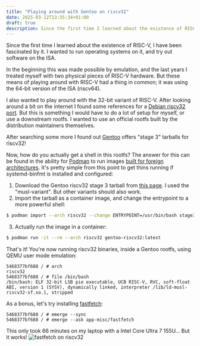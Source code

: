 ```yaml
---
title: "Playing around with Gentoo on riscv32"
date: 2025-03-12T13:55:34+01:00
draft: true
description: Since the first time I learned about the existence of RISC-V, I have been fascinated by it. I wanted to run operating systems on it, and try out software on the ISA.
---
```

Since the first time I learned about the existence of RISC-V, I have been
fascinated by it. I wanted to run operating systems on it, and try out software
on the ISA.

In the beginning this was made possible by emulation, and the last years I
treated myself with two physical pieces of RISC-V hardware. But these means
of playing around with RISC-V had a thing in common; it was using the 64-bit
version of the ISA (riscv64).

I also wanted to play around with the 32-bit variant of RISC-V. After looking
around a bit on the internet I found some references for a [Debian riscv32 port](https://wiki.debian.org/RISC-V/32).
But this is something I would have to do a lot of setup for myself, or use a
downstream rootfs. I wanted to use an official rootfs built by the distribution
maintainers themselves.

After searching some more I found out [Gentoo](https://www.gentoo.org/downloads/#riscv)
offers "stage 3" tarballs for riscv32!

Now, how do you actually get a shell in this rootfs? The answer for this can be
found in the ability for [Podman](https://podman.io/) to run images 
[built for foreign architectures](https://wiki.archlinux.org/title/Podman#Foreign_architectures).
It's pretty simple from this point to get thins running if systemd-binfmt is
installed and configured:
1. Download the Gentoo riscv32 stage 3 tarball from [this page](https://podman.io/).
I used the "musl-variant". But other variants should also work.
2. Import the tarball as a container image, and change the entrypoint to a more
powerful shell:
```bash
$ podman import --arch riscv32 --change ENTRYPOINT=/usr/bin/bash stage3-rv32_ilp32_musl-<$BUILD_DATE>.tar gentoo-riscv32
```
3. Actually run the image in a container:
```bash
$ podman run -it --rm --arch riscv32 gentoo-riscv32:latest 
```

That's it! You're now running riscv32 binaries, inside a Gentoo rootfs, using 
QEMU user mode emulation:
```
5468377bf688 / # arch
riscv32
5468377bf688 / # file /bin/bash
/bin/bash: ELF 32-bit LSB pie executable, UCB RISC-V, RVC, soft-float ABI, version 1 (SYSV), dynamically linked, interpreter /lib/ld-musl-riscv32-sf.so.1, stripped
```

As a bonus, let's try installing [fastfetch](https://github.com/fastfetch-cli/fastfetch):
```
5468377bf688 / # emerge --sync
5468377bf688 / # emerge --ask app-misc/fastfetch
```

This only took 66 minutes on my laptop with a Intel Core Ultra 7 155U... But it
works!
![fastfetch on riscv32](posts/play-with-gentoo-rv32/images/fastfetch.png)
